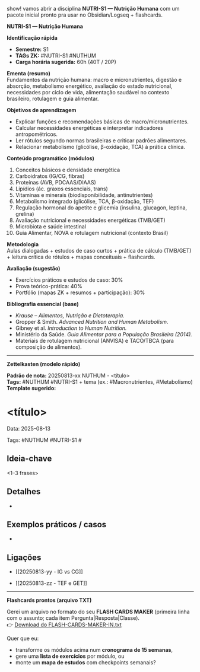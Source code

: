 show! vamos abrir a disciplina **NUTRI-S1 — Nutrição Humana** com um pacote inicial pronto pra usar no Obsidian/Logseq + flashcards.

**NUTRI-S1 — Nutrição Humana**

**Identificação rápida**

- **Semestre:** S1
- **TAGs ZK:** #NUTRI-S1 #NUTHUM
- **Carga horária sugerida:** 60h (40T / 20P)

**Ementa (resumo)**  
Fundamentos da nutrição humana: macro e micronutrientes, digestão e absorção, metabolismo energético, avaliação do estado nutricional, necessidades por ciclo de vida, alimentação saudável no contexto brasileiro, rotulagem e guia alimentar.

**Objetivos de aprendizagem**

- Explicar funções e recomendações básicas de macro/micronutrientes.
- Calcular necessidades energéticas e interpretar indicadores antropométricos.
- Ler rótulos segundo normas brasileiras e criticar padrões alimentares.
- Relacionar metabolismo (glicólise, β-oxidação, TCA) à prática clínica.

**Conteúdo programático (módulos)**

1. Conceitos básicos e densidade energética
2. Carboidratos (IG/CG, fibras)
3. Proteínas (AVB, PDCAAS/DIAAS)
4. Lipídios (ác. graxos essenciais, trans)
5. Vitaminas e minerais (biodisponibilidade, antinutrientes)
6. Metabolismo integrado (glicólise, TCA, β-oxidação, TEF)
7. Regulação hormonal do apetite e glicemia (insulina, glucagon, leptina, grelina)
8. Avaliação nutricional e necessidades energéticas (TMB/GET)
9. Microbiota e saúde intestinal
10. Guia Alimentar, NOVA e rotulagem nutricional (contexto Brasil)

**Metodologia**  
Aulas dialogadas + estudos de caso curtos + prática de cálculo (TMB/GET) + leitura crítica de rótulos + mapas conceituais + flashcards.

**Avaliação (sugestão)**

- Exercícios práticos e estudos de caso: 30%
- Prova teórico-prática: 40%
- Portfólio (mapas ZK + resumos + participação): 30%

**Bibliografia essencial (base)**

- _Krause – Alimentos, Nutrição e Dietoterapia._
- Gropper & Smith. _Advanced Nutrition and Human Metabolism._
- Gibney et al. _Introduction to Human Nutrition._
- Ministério da Saúde. _Guia Alimentar para a População Brasileira (2014)._
- Materiais de rotulagem nutricional (ANVISA) e TACO/TBCA (para composição de alimentos).

---

**Zettelkasten (modelo rápido)**

**Padrão de nota:** 20250813-xx NUTHUM - <título>  
**Tags:** #NUTHUM #NUTRI-S1 + tema (ex.: #Macronutrientes, #Metabolismo)  
**Template sugerido:**

# <título>

Data: 2025-08-13

Tags: #NUTHUM #NUTRI-S1 #<tema>

## Ideia-chave

<1–3 frases>

## Detalhes

-

## Exemplos práticos / casos

-

## Ligações

- [[20250813-yy - IG vs CG]]

- [[20250813-zz - TEF e GET]]

---

**Flashcards prontos (arquivo TXT)**

Gerei um arquivo no formato do seu **FLASH CARDS MAKER** (primeira linha com o assunto; cada item Pergunta|Resposta|Classe).  
👉 [Download do FLASH-CARDS-MAKER-IN.txt](sandbox://mnt/data/FLASH-CARDS-MAKER-IN.txt)

Quer que eu:

- transforme os módulos acima num **cronograma de 15 semanas**,
- gere uma **lista de exercícios** por módulo, ou
- monte um **mapa de estudos** com checkpoints semanais?